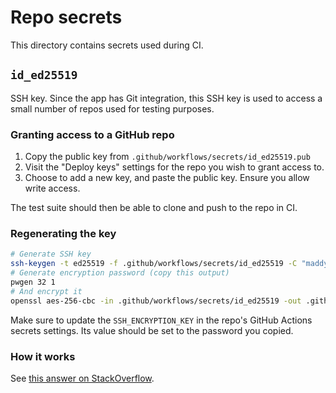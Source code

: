 # Repo secrets

This directory contains secrets used during CI.

## `id_ed25519`

SSH key. Since the app has Git integration, this SSH key is used to access a
small number of repos used for testing purposes.

### Granting access to a GitHub repo

1. Copy the public key from `.github/workflows/secrets/id_ed25519.pub`
2. Visit the "Deploy keys" settings for the repo you wish to grant access to.
3. Choose to add a new key, and paste the public key. Ensure you allow write
   access.

The test suite should then be able to clone and push to the repo in CI.

### Regenerating the key

```sh
# Generate SSH key
ssh-keygen -t ed25519 -f .github/workflows/secrets/id_ed25519 -C "maddy-portfolio" -N ""
# Generate encryption password (copy this output)
pwgen 32 1
# And encrypt it
openssl aes-256-cbc -in .github/workflows/secrets/id_ed25519 -out .github/workflows/secrets/id_ed25519.enc -pbkdf2
```

Make sure to update the `SSH_ENCRYPTION_KEY` in the repo's GitHub Actions
secrets settings. Its value should be set to the password you copied.

### How it works

See [this answer on StackOverflow](https://stackoverflow.com/a/76888551/6335363).
